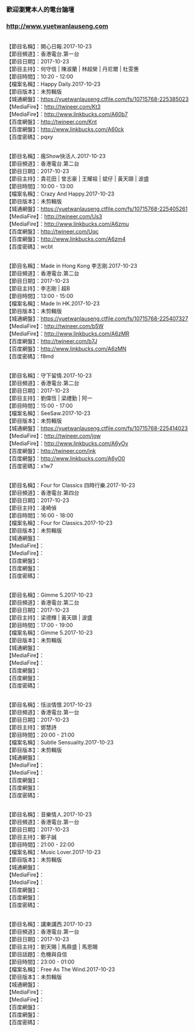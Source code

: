 ### 歡迎瀏覽本人的電台論壇
### http://www.yuetwanlauseng.com

<br>【節目名稱】：開心日報.2017-10-23
<br>【節目頻道】：香港電台.第一台
<br>【節目日期】：2017-10-23
<br>【節目主持】：何守信 | 陳淑蘭 | 林超榮 | 丹尼爾 | 杜雯惠
<br>【節目時間】：10:20 - 12:00
<br>【檔案名稱】：Happy Daily.2017-10-23
<br>【節目版本】：未剪輯版
<br>【城通網盤】：https://yuetwanlauseng.ctfile.com/fs/10715768-225385023
<br>【MediaFire】：http://twineer.com/Kt3
<br>【MediaFire】：http://www.linkbucks.com/A60b7
<br>【百度網盤】：http://twineer.com/Knt
<br>【百度網盤】：http://www.linkbucks.com/A60ck
<br>【百度密碼】：pqxy

<br>【節目名稱】：瘋Show快活人.2017-10-23
<br>【節目頻道】：香港電台.第二台
<br>【節目日期】：2017-10-23
<br>【節目主持】：貴花田 | 曾志豪 | 王耀祖 | 斌仔 | 黃天頤 | 波盛
<br>【節目時間】：10:00 - 13:00
<br>【檔案名稱】：Crazy And Happy.2017-10-23
<br>【節目版本】：未剪輯版
<br>【城通網盤】：https://yuetwanlauseng.ctfile.com/fs/10715768-225405261
<br>【MediaFire】：http://twineer.com/Us3
<br>【MediaFire】：http://www.linkbucks.com/A6zmu
<br>【百度網盤】：http://twineer.com/Uqc
<br>【百度網盤】：http://www.linkbucks.com/A6zm4
<br>【百度密碼】：wcbt

<br>【節目名稱】：Made in Hong Kong 李志剛.2017-10-23
<br>【節目頻道】：香港電台.第二台
<br>【節目日期】：2017-10-23
<br>【節目主持】：李志剛 | 超B
<br>【節目時間】：13:00 - 15:00
<br>【檔案名稱】：Made In HK.2017-10-23
<br>【節目版本】：未剪輯版
<br>【城通網盤】：https://yuetwanlauseng.ctfile.com/fs/10715768-225407327
<br>【MediaFire】：http://twineer.com/b5W
<br>【MediaFire】：http://www.linkbucks.com/A6zMR
<br>【百度網盤】：http://twineer.com/b7J
<br>【百度網盤】：http://www.linkbucks.com/A6zMN
<br>【百度密碼】：f8md

<br>【節目名稱】：守下留情.2017-10-23
<br>【節目頻道】：香港電台.第二台
<br>【節目日期】：2017-10-23
<br>【節目主持】：劉偉恆 | 梁禮勤 | 阿一
<br>【節目時間】：15:00 - 17:00
<br>【檔案名稱】：SeeSaw.2017-10-23
<br>【節目版本】：未剪輯版
<br>【城通網盤】：https://yuetwanlauseng.ctfile.com/fs/10715768-225414023
<br>【MediaFire】：http://twineer.com/jow
<br>【MediaFire】：http://www.linkbucks.com/A6yOv
<br>【百度網盤】：http://twineer.com/jnk
<br>【百度網盤】：http://www.linkbucks.com/A6yO0
<br>【百度密碼】：x1w7

<br>【節目名稱】：Four for Classics 四時行樂.2017-10-23
<br>【節目頻道】：香港電台.第四台
<br>【節目日期】：2017-10-23
<br>【節目主持】：凌崎偵
<br>【節目時間】：16:00 - 18:00
<br>【檔案名稱】：Four for Classics.2017-10-23
<br>【節目版本】：未剪輯版
<br>【城通網盤】：
<br>【MediaFire】：
<br>【MediaFire】：
<br>【百度網盤】：
<br>【百度網盤】：
<br>【百度密碼】：

<br>【節目名稱】：Gimme 5.2017-10-23
<br>【節目頻道】：香港電台.第二台
<br>【節目日期】：2017-10-23
<br>【節目主持】：梁德輝 | 黃天頤 | 波盛
<br>【節目時間】：17:00 - 19:00
<br>【檔案名稱】：Gimme 5.2017-10-23
<br>【節目版本】：未剪輯版
<br>【城通網盤】：
<br>【MediaFire】：
<br>【MediaFire】：
<br>【百度網盤】：
<br>【百度網盤】：
<br>【百度密碼】：

<br>【節目名稱】：恬淡情懷.2017-10-23
<br>【節目頻道】：香港電台.第一台
<br>【節目日期】：2017-10-23
<br>【節目主持】：鄧慧詩
<br>【節目時間】：20:00 - 21:00
<br>【檔案名稱】：Subtle Sensuality.2017-10-23
<br>【節目版本】：未剪輯版
<br>【城通網盤】：
<br>【MediaFire】：
<br>【MediaFire】：
<br>【百度網盤】：
<br>【百度網盤】：
<br>【百度密碼】：

<br>【節目名稱】：音樂情人.2017-10-23
<br>【節目頻道】：香港電台.第一台
<br>【節目日期】：2017-10-23
<br>【節目主持】：鄭子誠
<br>【節目時間】：21:00 - 22:00
<br>【檔案名稱】：Music Lover.2017-10-23
<br>【節目版本】：未剪輯版
<br>【城通網盤】：
<br>【MediaFire】：
<br>【MediaFire】：
<br>【百度網盤】：
<br>【百度網盤】：
<br>【百度密碼】：

<br>【節目名稱】：講東講西.2017-10-23
<br>【節目頻道】：香港電台.第一台
<br>【節目日期】：2017-10-23
<br>【節目主持】：劉天賜 | 馬鼎盛 | 馬恩賜
<br>【節目話題】：危機與自信
<br>【節目時間】：23:00 - 01:00
<br>【檔案名稱】：Free As The Wind.2017-10-23
<br>【節目版本】：未剪輯版
<br>【城通網盤】：
<br>【MediaFire】：
<br>【MediaFire】：
<br>【百度網盤】：
<br>【百度網盤】：
<br>【百度密碼】：
